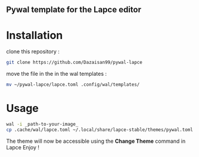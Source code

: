## Pywal template for the Lapce editor

# Installation
clone this repository :
```bash
git clone https://github.com/Dazaisan99/pywal-lapce
```
move the file in the in the wal templates :
```bash
mv ~/pywal-lapce/lapce.toml .config/wal/templates/
```

# Usage
```bash
wal -i _path-to-your-image_
cp .cache/wal/lapce.toml ~/.local/share/lapce-stable/themes/pywal.toml
```

The theme will now be accessible using the **Change Theme** command in Lapce
Enjoy !